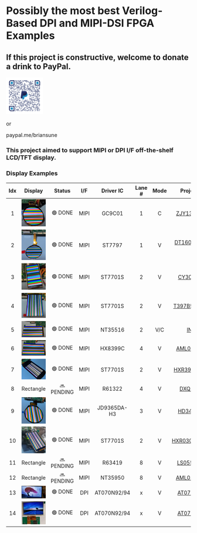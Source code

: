 # Possibly the most best Verilog-Based DPI and MIPI-DSI FPGA Examples

## If this project is constructive, welcome to donate a drink to PayPal.

<img src="images/qrcode.png" style="height:20%; width:20%">

or 

paypal.me/briansune

### This project aimed to support MIPI or DPI I/F off-the-shelf LCD/TFT display.

### Display Examples

|Idx|Display|Status|I/F|Driver IC|Lane #|Mode|Project Link|FPGA|IDE|FPS|W,H,BPP|
|:-:|:-:|:-:|:-:|:-:|:-:|:-:|:-:|:-:|:-:|:-:|:-:|
|  1 | <img src="./images/1p32inch_lcd.png" width="100">   | 🟢 DONE    | MIPI | GC9C01       | 1 | C   | [ZJY132R-IG03](https://github.com/briansune/Kintex-7-MIPI-DSI-1.32-inch-LCD)     | XC7,ZU | Vivado 2020.2 | 60 |   360,360,[24]    |
|  2 | <img src="./images/1p6inch_lcd.png" width="100">    | 🟢 DONE    | MIPI | ST7797       | 1 | V   | [DT160BQ-C12-01](https://github.com/briansune/Kintex-7-MIPI-DSI-1.6-inch-LCD)    | XC7,ZU | Vivado 2020.2 | 60 |   400,400,[16,24] |
|  3 | <img src="./images/2p95inch_lcd.png" width="100">   | 🟢 DONE    | MIPI | ST7701S      | 2 | V   | [CY300H4003](https://github.com/briansune/Kintex-7-MIPI-DSI-2.95-inch-LCD)       | XC7,ZU | Vivado 2020.2 | 60 |   360,640,[16,24] |
|  4 | <img src="./images/3p97inch_lcd.png" width="100">   | 🟢 DONE    | MIPI | ST7701S      | 2 | V   | [T397B5-C24-02](https://github.com/briansune/Kintex-7-MIPI-DSI-3.97-inch-LCD)    | XC7,ZU | Vivado 2020.2 | 60 |   480,800,[16,24] |
|  5 | <img src="./images/4p5inch_lcd.png" width="100">    | 🟢 DONE    | MIPI | NT35516      | 2 | V/C | [INX4.5](https://github.com/briansune/Kintex-7-MIPI-DSI-4.5-inch-LCD)            | XC7,ZU | Vivado 2020.2 | 60 |   540,960,[16,24] |
|  6 | <img src="./images/5p5inch_lcd.png" width="100">    | 🟢 DONE    | MIPI | HX8399C      | 4 | V   | [AML055T012A](https://github.com/briansune/Kintex-7-MIPI-DSI-5.5-inch-LCD)       | XC7,ZU | Vivado 2020.2 | 60 | 1080,1920,[16,24] |
|  7 | <img src="./images/3p97inch_lcd_B.png" width="100"> | 🟢 DONE    | MIPI | ST7701S      | 2 | V   | [HXR397HS25PIN](https://github.com/briansune/Kintex-7-MIPI-DSI-3.97-inch-LCD-B)  | XC7,ZU | Vivado 2020.2 | 60 |   480,800,[16,24] |
|  8 | Rectangle                                           | 🔜 PENDING | MIPI | R61322       | 4 | V   | [DXQ5D0039]()                                                                    | XC7,ZU | Vivado 2020.2 | 60 | 1080,1920,[16,24] |
|  9 | <img src="./images/3p4inch_lcd.png" width="100">    | 🟢 DONE    | MIPI | JD9365DA-H3  | 3 | V   | [HD34003C39](https://github.com/briansune/Kintex-7-MIPI-DSI-3.4-inch-LCD)        | XC7,ZU | Vivado 2020.2 | 60 |   800,800,[16,24] |
| 10 | <img src="./images/2p95inch_lcd_B.png" width="100"> | 🟢 DONE    | MIPI | ST7701S      | 2 | V   | [HXR030HSD40PIN](https://github.com/briansune/Kintex-7-MIPI-DSI-2.95-inch-LCD-B) | XC7,ZU | Vivado 2020.2 | 60 |   360,640,[16,24] |
| 11 | Rectangle                                           | 🔜 PENDING | MIPI | R63419       | 8 | V   | [LS055R1SX04]()                                                                  | XC7,ZU | Vivado 2020.2 | 60 | 1440,2560,[16,24] |
| 12 | Rectangle                                           | 🔜 PENDING | MIPI | NT35950      | 8 | V   | [AML055D105G]()                                                                  | XC7,ZU | Vivado 2020.2 | 60 | 2160,3840,[16,24] |
| 13 | <img src="./images/7inch_lcd.png" width="100">      | 🟢 DONE    | DPI  | AT070N92/94  | x | V   | [AT070N92/94](https://github.com/briansune/max-II-cpld-sdram-tft-driver)         | MAX II | Quartus       | 60 |   800,480,24      |
| 14 | <img src="./images/5inch_lcd_s3.png" width="100">   | 🟢 DONE    | DPI  | AT070N92/94  | x | V   | [AT070N92/94](https://github.com/briansune/Spartan_3_sdram_ftf_driver)           | XC3    | ISE 14.7      | 60 |   800,480,24      |